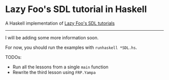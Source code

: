 # Lazy Foo's SDL tutorial in Haskell
A Haskell implementation of [Lazy Foo's SDL tutorials](http://lazyfoo.net/tutorials/SDL/)

---

I will be adding some more information soon.

For now, you should run the examples with `runhaskell *SDL.hs`.

TODOs:
* Run all the lessons from a single `main` function
* Rewrite the third lesson using `FRP.Yampa`
